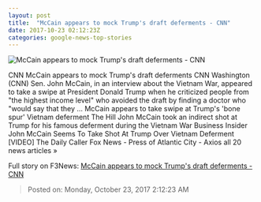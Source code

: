 ```yaml
---
layout: post
title:  "McCain appears to mock Trump's draft deferments - CNN"
date: 2017-10-23 02:12:23Z
categories: google-news-top-stories
---
```


![McCain appears to mock Trump's draft deferments - CNN](http://cdn.cnn.com/cnnnext/dam/assets/170925094559-john-mccain-cancer-60-minutes-super-tease.jpg)

CNN McCain appears to mock Trump's draft deferments CNN Washington (CNN) Sen. John McCain, in an interview about the Vietnam War, appeared to take a swipe at President Donald Trump when he criticized people from "the highest income level" who avoided the draft by finding a doctor who "would say that they ... McCain appears to take swipe at Trump's 'bone spur' Vietnam deferment The Hill John McCain took an indirect shot at Trump for his famous deferment during the Vietnam War Business Insider John McCain Seems To Take Shot At Trump Over Vietnam Deferment [VIDEO] The Daily Caller Fox News - Press of Atlantic City - Axios all 20 news articles »


Full story on F3News: [McCain appears to mock Trump's draft deferments - CNN](http://www.f3nws.com/n/kGGFYE)

> Posted on: Monday, October 23, 2017 2:12:23 AM
